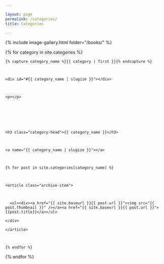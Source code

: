 ```yaml
---

layout: page
permalink: /categories/
title: Categories

---
```


{% include image-gallery.html folder="/books/" %}





<div id="archives">



{% for category in site.categories %}



  <div class="archive-group">



    {% capture category_name %}{{ category | first }}{% endcapture %}



    <div id="#{{ category_name | slugize }}"></div>



    <p></p>







    <h3 class="category-head">{{ category_name }}</h3>



    <a name="{{ category_name | slugize }}"></a>



    {% for post in site.categories[category_name] %}



    <article class="archive-item">



      <ul><div><a href="{{ site.baseurl }}{{ post.url }}"><img src="{{ post.thumbnail }}" /></a><a href="{{ site.baseurl }}{{ post.url }}">{{post.title}}</a></ul>
        
    </div>
      
    </article>



    {% endfor %}



  </div>



{% endfor %}



</div>





